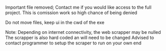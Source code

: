 Important file removed; Contact me if you would like access to the full project. This is comission work so high chance of being denied


Do not move files, keep ui in the cwd of the exe


Note: Depending on internet connectivity, the web scrapper may be nulled
The scrapper is also hard coded an will need to be changed
Advised to contact programmer to setup the scraper to run on your own end